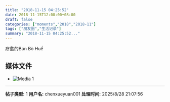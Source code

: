 ```yaml
---
title: "2018-11-15 04:25:52"
date: 2018-11-15T12:00:00+08:00
draft: false
categories: ["moments","2018","2018-11"]
tags: ["朋友圈","生活记录"]
summary: "2018-11-15 04:25:52..."
---
```


疗愈的Bún Bò Huế

## 媒体文件

- ![Media 1](/Moments/photos/2018-11-15/201811150425520.jpg)

---

**帖子类型:** 1
**用户名:** chenxueyuan001
**处理时间:** 2025/8/28 21:07:56